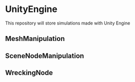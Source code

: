 # UnityEngine
This repository will store simulations made with Unity Engine

## MeshManipulation

## SceneNodeManipulation

## WreckingNode
